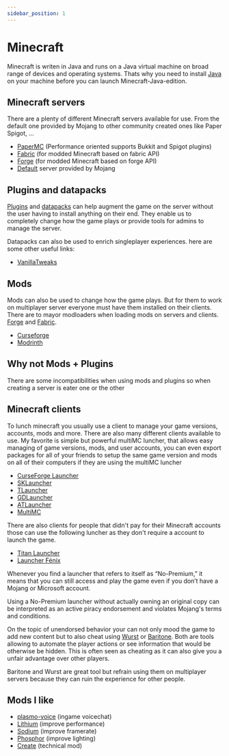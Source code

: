 ```yaml
---
sidebar_position: 1
---
```

# Minecraft

Minecraft is writen in Java and runs on a Java virtual machine on broad range of devices and operating systems. Thats why you need to install [Java](https://www.java.com/download/ie_manual.jsp) on your machine before you can launch Minecraft-Java-edition.

## Minecraft servers

There are a plenty of different Minecraft servers available for use. 
From the default one provided by Mojang to other community created ones like Paper Spigot, ...

- [PaperMC](https://papermc.io/) (Performance oriented supports Bukkit and Spigot plugins)
- [Fabric](https://fabricmc.net/use/server/) (for modded Minecraft based on fabric API)
- [Forge](https://files.minecraftforge.net/net/minecraftforge/forge/) (for modded Minecraft based on forge API)
- [Default](https://www.minecraft.net/en-us/download/server) server provided by Mojang

## Plugins and datapacks

[Plugins](https://www.curseforge.com/minecraft/bukkit-plugins) and [datapacks](https://www.planetminecraft.com/data-packs/) can help augment the game on the server without the user having to install anything on their end. They enable us to completely change how the game plays or provide tools for admins to manage the server.

Datapacks can also be used to enrich singleplayer experiences.
here are some other useful links:
- [VanillaTweaks](https://vanillatweaks.net/picker/datapacks/)

## Mods

Mods can also be used to change how the game plays. But for them to work on multiplayer server everyone must have them installed on their clients. There are to mayor modloaders when loading mods on servers and clients. [Forge](https://files.minecraftforge.net/net/minecraftforge/forge/) and [Fabric](https://fabricmc.net/).

- [Curseforge](https://www.curseforge.com/minecraft/mc-mods)
- [Modrinth](https://modrinth.com/mods)

## Why not Mods + Plugins

There are some incompatibilities when using mods and plugins so when creating a server is eater one or the other

## Minecraft clients

To lunch minecraft you usually use a client to manage your game versions, accounts, mods and more. There are also many different clients available to use. My favorite is simple but powerful multiMC luncher, that allows easy managing of game versions, mods, and user accounts, you can even export packages for all of your friends to setup the same game version and mods on all of their computers if they are using the multiMC luncher

- [CurseForge Launcher](https://curseforge.overwolf.com/)
- [SKLauncher](https://skmedix.pl/)
- [TLauncher](https://tlauncher.org/en/)
- [GDLauncher](https://gdlauncher.com/)
- [ATLauncher](https://atlauncher.com/downloads)
- [MultiMC](https://multimc.org/)

There are also clients for people that didn't pay for their Minecraft accounts those can use the following luncher as they don't require a account to launch the game.

- [Titan Launcher](https://titan.mythicmc.org/)
- [Launcher Fénix](https://launcherfenix.com.ar/wope/)

Whenever you find a launcher that refers to itself as “No-Premium,” it means that you can still access and play the game even if you don’t have a Mojang or Microsoft account. 

Using a No-Premium launcher without actually owning an original copy can be interpreted as an active piracy endorsement and violates Mojang's terms and conditions. 

On the topic of unendorsed behavior your can not only mood the game to add new content but to also cheat using [Wurst](https://www.wurstclient.net/) or [Baritone](https://github.com/cabaletta/baritone). Both are tools allowing to automate the player actions or see information that would be otherwise be hidden. This is often seen as cheating as it can also give you a unfair advantage over other players.

Baritone and Wurst are great tool but refrain using them on multiplayer servers because they can ruin the experience for other people.

## Mods I like
- [plasmo-voice](https://github.com/plasmoapp/plasmo-voice) (ingame voicechat)
- [Lithium](https://github.com/CaffeineMC/lithium-fabric) (improve performance)
- [Sodium](https://github.com/CaffeineMC/sodium-fabric) (improve framerate)
- [Phosphor](https://github.com/CaffeineMC/phosphor-fabric) (improve lighting)
- [Create](https://github.com/Creators-of-Create/Create) (technical mod)